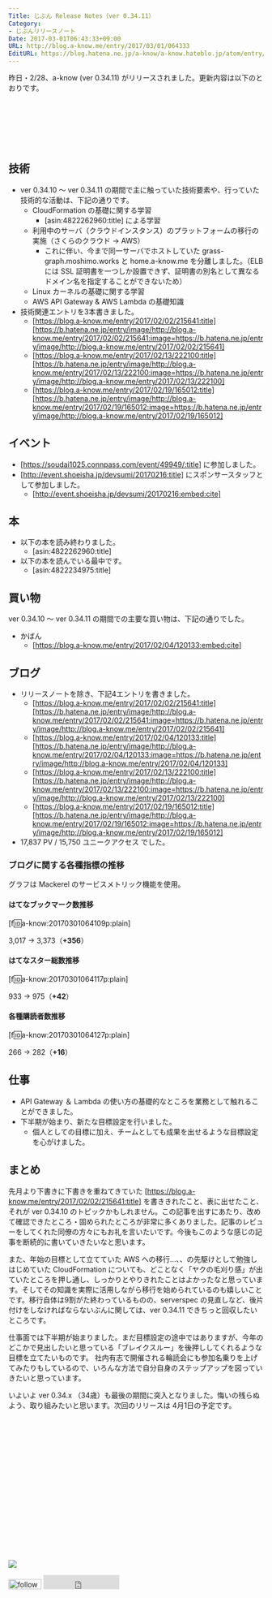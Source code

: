 ```yaml
---
Title: じぶん Release Notes（ver 0.34.11）
Category:
- じぶんリリースノート
Date: 2017-03-01T06:43:33+09:00
URL: http://blog.a-know.me/entry/2017/03/01/064333
EditURL: https://blog.hatena.ne.jp/a-know/a-know.hateblo.jp/atom/entry/10328749687221570386
---
```


昨日・2/28、a-know (ver 0.34.11) がリリースされました。更新内容は以下のとおりです。


<!-- more -->


<script async src="//pagead2.googlesyndication.com/pagead/js/adsbygoogle.js"></script>
<!-- article-top -->
<ins class="adsbygoogle"
     style="display:inline-block;width:728px;height:90px"
     data-ad-client="ca-pub-3463034538369189"
     data-ad-slot="8367620130"></ins>
<script>
(adsbygoogle = window.adsbygoogle || []).push({});
</script>


## 技術
* ver 0.34.10 〜 ver 0.34.11 の期間で主に触っていた技術要素や、行っていた技術的な活動は、下記の通りです。
    * CloudFormation の基礎に関する学習
        * [asin:4822262960:title] による学習
    * 利用中のサーバ（クラウドインスタンス）のプラットフォームの移行の実施（さくらのクラウド → AWS）
        * これに伴い、今まで同一サーバでホストしていた grass-graph.moshimo.works と home.a-know.me を分離しました。（ELB には SSL 証明書を一つしか設置できず、証明書の別名として異なるドメイン名を指定することができないため）
    * Linux カーネルの基礎に関する学習
    * AWS API Gateway & AWS Lambda の基礎知識
* 技術関連エントリを3本書きました。
    * [https://blog.a-know.me/entry/2017/02/02/215641:title][https://b.hatena.ne.jp/entry/image/http://blog.a-know.me/entry/2017/02/02/215641:image=https://b.hatena.ne.jp/entry/image/http://blog.a-know.me/entry/2017/02/02/215641]
    * [https://blog.a-know.me/entry/2017/02/13/222100:title][https://b.hatena.ne.jp/entry/image/http://blog.a-know.me/entry/2017/02/13/222100:image=https://b.hatena.ne.jp/entry/image/http://blog.a-know.me/entry/2017/02/13/222100]
    * [https://blog.a-know.me/entry/2017/02/19/165012:title][https://b.hatena.ne.jp/entry/image/http://blog.a-know.me/entry/2017/02/19/165012:image=https://b.hatena.ne.jp/entry/image/http://blog.a-know.me/entry/2017/02/19/165012]



## イベント
* [https://soudai1025.connpass.com/event/49949/:title] に参加しました。
* [http://event.shoeisha.jp/devsumi/20170216:title] にスポンサースタッフとして参加しました。
    * [http://event.shoeisha.jp/devsumi/20170216:embed:cite]




## 本
* 以下の本を読み終わりました。
    * [asin:4822262960:title]
* 以下の本を読んでいる最中です。
    * [asin:4822234975:title]





## 買い物
ver 0.34.10 〜 ver 0.34.11 の期間での主要な買い物は、下記の通りでした。

* かばん
    * [https://blog.a-know.me/entry/2017/02/04/120133:embed:cite]





## ブログ
* リリースノートを除き、下記4エントリを書きました。
    * [https://blog.a-know.me/entry/2017/02/02/215641:title][https://b.hatena.ne.jp/entry/image/http://blog.a-know.me/entry/2017/02/02/215641:image=https://b.hatena.ne.jp/entry/image/http://blog.a-know.me/entry/2017/02/02/215641]
    * [https://blog.a-know.me/entry/2017/02/04/120133:title][https://b.hatena.ne.jp/entry/image/http://blog.a-know.me/entry/2017/02/04/120133:image=https://b.hatena.ne.jp/entry/image/http://blog.a-know.me/entry/2017/02/04/120133]
    * [https://blog.a-know.me/entry/2017/02/13/222100:title][https://b.hatena.ne.jp/entry/image/http://blog.a-know.me/entry/2017/02/13/222100:image=https://b.hatena.ne.jp/entry/image/http://blog.a-know.me/entry/2017/02/13/222100]
    * [https://blog.a-know.me/entry/2017/02/19/165012:title][https://b.hatena.ne.jp/entry/image/http://blog.a-know.me/entry/2017/02/19/165012:image=https://b.hatena.ne.jp/entry/image/http://blog.a-know.me/entry/2017/02/19/165012]
* 17,837  PV /  15,750 ユニークアクセス でした。


### ブログに関する各種指標の推移

グラフは Mackerel のサービスメトリック機能を使用。

#### はてなブックマーク数推移

[f:id:a-know:20170301064109p:plain]

3,017 → 3,373（<b>+356</b>）


#### はてなスター総数推移

[f:id:a-know:20170301064117p:plain]

933 → 975（<b>+42</b>）


#### 各種購読者数推移

[f:id:a-know:20170301064127p:plain]

266 → 282（<b>+16</b>）


## 仕事
* API Gateway ＆ Lambda の使い方の基礎的なところを業務として触れることができました。
* 下半期が始まり、新たな目標設定を行いました。
    * 個人としての目標に加え、チームとしても成果を出せるような目標設定を心がけました。



## まとめ
先月より下書きに下書きを重ねてきていた [https://blog.a-know.me/entry/2017/02/02/215641:title] を書ききれたこと、表に出せたこと、それが ver 0.34.10 のトピックかもしれません。この記事を出すにあたり、改めて確認できたところ・固められたところが非常に多くありました。記事のレビューをしてくれた同僚の方々にもお礼を言いたいです。今後もこのような感じの記事を断続的に書いていきたいなと思います。


また、年始の目標として立てていた AWS への移行...、、の先駆けとして勉強しはじめていた CloudFormation についても、どことなく「ヤクの毛刈り感」が出ていたところを押し通し、しっかりとやりきれたことはよかったなと思っています。そしてその知識を実際に活用しながら移行を始められているのも嬉しいことです。移行自体は9割がた終わっているものの、serverspec の見直しなど、後片付けをしなければならないぶんに関しては、ver 0.34.11 できちっと回収したいところです。


仕事面では下半期が始まりました。まだ目標設定の途中ではありますが、今年のどこかで見出したいと思っている「ブレイクスルー」を後押ししてくれるような目標を立てたいものです。
社内有志で開催される輪読会にも参加名乗りを上げてみたりもしているので、いろんな方法で自分自身のステップアップを図っていきたいと思っています。


いよいよ ver 0.34.x （34歳）も最後の期間に突入となりました。悔いの残らぬよう、取り組みたいと思います。次回のリリースは 4月1日の予定です。

<div>
<br>
<script async src="//pagead2.googlesyndication.com/pagead/js/adsbygoogle.js"></script>
<!-- article-bottom2 -->
<ins class="adsbygoogle"
     style="display:inline-block;width:300px;height:250px"
     data-ad-client="ca-pub-3463034538369189"
     data-ad-slot="5274552934"></ins>
<script>
(adsbygoogle = window.adsbygoogle || []).push({});
</script>

<a href="http://bit.ly/grass-graph" target='blank' rel="nofollow"><img src="https://cdn-ak.f.st-hatena.com/images/fotolife/a/a-know/20170405/20170405220342.png"></a>
<br>
</div>

<div>
<a href='http://cloud.feedly.com/#subscription%2Ffeed%2Fhttp%3A%2F%2Fblog.a-know.me%2Ffeed'  target='blank'><img id='feedlyFollow' src='http://s3.feedly.com/img/follows/feedly-follow-rectangle-volume-small_2x.png' alt='follow us in feedly' width='65' height='20'></a>



<iframe src="http://blog.hatena.ne.jp/a-know/a-know.hateblo.jp/subscribe/iframe" allowtransparency="true" frameborder="0" scrolling="no" width="150" height="28"></iframe>
</div>
